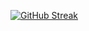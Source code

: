 [![GitHub Streak](https://github-readme-streak-stats.herokuapp.com?user=reidwatson)](https://git.io/streak-stats)
